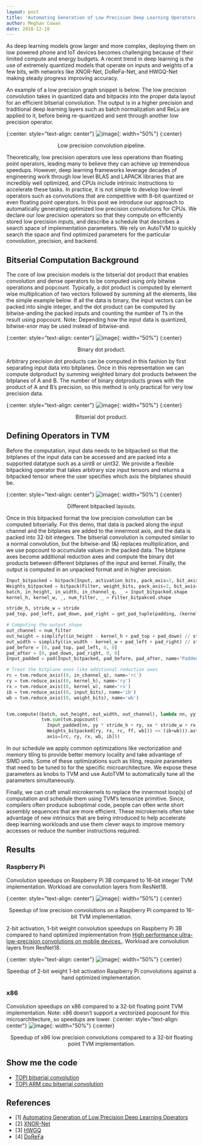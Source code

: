 ```yaml
---
layout: post
title: 'Automating Generation of Low Precision Deep Learning Operators'
author: Meghan Cowan
date: 2018-12-18
---
```


As deep learning models grow larger and more complex, deploying them on low powered phone and IoT
devices becomes challenging because of their limited compute and energy budgets. A  recent  trend
 in  deep  learning  is  the  use  of  extremely  quantized  models  that operate  on  inputs  and
 weights  of  a  few  bits, with networks like XNOR-Net, DoReFa-Net, and HWGQ-Net making steady
progress improving accuracy.

An example of a low precision graph snippet is below. The low precision convolution takes in
quantized data and bitpacks into the proper data layout for an efficient bitserial convolution.
The output is in a higher precision and traditional deep learning layers such as batch normalization and ReLu are applied to it, before being re-quantized and sent through another low precision operator.

{:center: style="text-align: center"}
![image](/images/low-precision/workflow.png){: width="50%"}
{:center}
<center> Low precision convolution pipeline.</center> <p></p>

Theoretically,  low  precision operators use less operations than
floating point operators, leading many to believe they can achieve up tremendous speedups.
However, deep  learning frameworks  leverage  decades  of  engineering  work  through  low  level
BLAS  and LAPACK libraries that are incredibly well optimized, and CPUs include intrinsic
instructions to accelerate these tasks.  In  practice,  it  is  not  simple  to  develop low-level
operators such as convolutions  that  are competitive  with  8-bit  quantized  or  even floating
point operators.
In  this  post  we  introduce  our  approach to automatically generating optimized
low  precision  convolutions for  CPUs. We declare our low precision operators so that they compute
on efficiently stored low precision inputs, and describe a schedule that describes a search space
of implementation parameters. We rely on AutoTVM to quickly search the space and find optimized
parameters for the particular convolution, precision, and backend.


## Bitserial Computation Background

The  core  of  low  precision  models  is  the bitserial dot product that enables convolution and
dense operators to be computed using only bitwise operations and popcount.
 Typically, a dot product is computed by element wise multiplication of two vectors followed by
 summing all the elements, like the simple example below. If all the data is binary, the input
 vectors can be packed into single integer, and the dot product can be computed by  bitwise-anding
 the packed inputs and counting the number of 1’s in the result using popcount.
Note: Depending how the input data is quantized, bitwise-xnor may be used instead of bitwise-and.

{:center: style="text-align: center"}
![image](/images/low-precision/binary-dotproduct.png){: width="50%"}
{:center}
<center> Binary dot product.</center> <p></p>

Arbitrary precision dot products can be computed in this fashion by first separating input data
into bitplanes. Once in this representation we can compute dotproduct by summing weighted binary
dot products between the bitplanes of A and B. The number of binary dotproducts grows with the
product of A and B’s precision, so this method is only practical for very low precision data.

{:center: style="text-align: center"}
![image](/images/low-precision/bitserial-dotproduct.png){: width="50%"}
{:center}
<center> Bitserial dot product.</center> <p></p>

## Defining Operators in TVM
Before the computation, input data needs to be bitpacked so that the bitplanes of the input data
can be accessed and are packed into a supported datatype such as a uint8 or uint32. We provide
a flexible bitpacking operator that takes arbitrary size input tensors and returns a bitpacked
tensor where the user specifies which axis the bitplanes should be.

{:center: style="text-align: center"}
![image](/images/low-precision/bitpack.png){: width="50%"}
{:center}
<center> Different bitpacked layouts.</center> <p></p>

Once in this bitpacked format the low precision  convolution can be computed bitserially.
For this demo, that data is packed along the input channel and the bitplanes are added to the
innermost axis, and the data is packed into 32-bit integers. The bitserial convolution is computed
similar to a normal convolution, but the bitwise-and (&) replaces multiplication, and we use
popcount to accumulate values in the packed data. The bitplane axes become additional reduction axes
and compute the binary dot products between different bitplanes of the input and kernel.
Finally, the output is computed in an unpacked format and in higher precision.


``` python
Input_bitpacked = bitpack(Input, activation_bits, pack_axis=3, bit_axis=4, pack_type=’uint32’)
Weights_bitpacked = bitpack(Filter, weight_bits, pack_axis=2, bit_axis=4, pack_type=’uint32’)
batch, in_height, in_width, in_channel_q, _ = Input_bitpacked.shape
kernel_h, kernel_w, _, num_filter, _ = Filter_bitpakced.shape

stride_h, stride_w = stride
pad_top, pad_left, pad_down, pad_right = get_pad_tuple(padding, (kernel_h, kernel_w))

# Computing the output shape
out_channel = num_filter
out_height = simplify((in_height - kernel_h + pad_top + pad_down) // stride_h + 1)
out_width = simplify((in_width - kernel_w + pad_left + pad_right) // stride_w + 1)
pad_before = [0, pad_top, pad_left, 0, 0]
pad_after = [0, pad_down, pad_right, 0, 0]
Input_padded = pad(Input_bitpacked, pad_before, pad_after, name="PaddedInput")

# Treat the bitplane axes like additional reduction axes
rc = tvm.reduce_axis((0, in_channel_q), name='rc')
ry = tvm.reduce_axis((0, kernel_h), name='ry')
rx = tvm.reduce_axis((0, kernel_w), name='rx')
ib = tvm.reduce_axis((0, input_bits), name='ib')
wb = tvm.reduce_axis((0, weight_bits), name='wb')


tvm.compute((batch, out_height, out_width, out_channel), lambda nn, yy, xx, ff:
             tvm.sum(tvm.popcount(
               Input_padded[nn, yy * stride_h + ry, xx * stride_w + rx, rc, ib] &
               Weights_bitpacked[ry, rx, rc, ff, wb])) << (ib+wb))).astype(out_dtype),
               axis=[rc, ry, rx, wb, ib]))

```

In our schedule we apply common optimizations like vectorization and memory tiling to provide better
memory locality and take advantage of SIMD units. Some of these optimizations such as tiling,
require parameters that need to be tuned to for the specific microarchitecture. We expose these
parameters as knobs to TVM and use AutoTVM to automatically tune all the parameters simultaneously.


Finally, we can craft small microkernels to replace the innermost loop(s) of computation and schedule
 them using TVM’s tensorize primitive. Since, compilers often produce suboptimal code, people can
 often write short assembly sequences that are more efficient. These microkernels often take advantage
 of new intrinsics that are being introduced to help accelerate deep learning workloads and use
 them clever ways to improve memory accesses or reduce the number instructions required.

## Results

### Raspberry Pi
Convolution speedups on Raspberry Pi 3B compared to 16-bit integer TVM implementation.
Workload are convolution layers from ResNet18.

{:center: style="text-align: center"}
![image](/images/low-precision/rasp-conv.png){: width="50%"}
{:center}
<center> Speedup of low precision convolutions on a Raspberry Pi compared to 16-bit TVM implementation.</center> <p></p>

2-bit activation, 1-bit weight convolution speedups on Raspberry Pi 3B compared to hand optimized implementation from [High performance ultra-low-precision convolutions
on mobile devices.](https://arxiv.org/pdf/1712.02427.pdf).
Workload are convolution layers from ResNet18.

{:center: style="text-align: center"}
![image](/images/low-precision/rasp-conv-2.png){: width="50%"}
{:center}
<center> Speedup of 2-bit weight 1-bit activation Raspberry Pi convolutions against a hand optimized implementation.</center> <p></p>

### x86

Convolution speedups on x86 compared to a 32-bit floating point TVM implementation.
Note: x86 doesn’t support a vectorized popcount for this microarchitecture, so speedups are lower.
{:center: style="text-align: center"}
![image](/images/low-precision/x86-conv.png){: width="50%"}
{:center}
<center> Speedup of x86 low precision convolutions compared to a 32-bit floating point TVM implementation.</center> <p></p>

## Show me the code

- [TOPI bitserial convolution](https://github.com/dmlc/tvm/blob/master/topi/python/topi/nn/bitserial_conv2d.py)
- [TOPI ARM cpu bitserial convolution](https://github.com/dmlc/tvm/blob/master/topi/python/topi/arm_cpu/bitserial_conv2d.py)


## References


- [1] [Automating Generation of Low Precision Deep Learning Operators](https://arxiv.org/abs/1810.11066)
- [2] [XNOR-Net](https://arxiv.org/abs/1603.05279)
- [3] [HWGQ](https://arxiv.org/abs/1702.00953)
- [4] [DoReFa](https://arxiv.org/abs/1606.06160)


